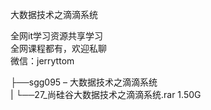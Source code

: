 大数据技术之滴滴系统

全网it学习资源共享学习<br>全网课程都有，欢迎私聊<br>微信：jerryttom<br>

├──sgg095 – 大数据技术之滴滴系统<br> | └──27_尚硅谷大数据技术之滴滴系统.rar 1.50G